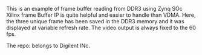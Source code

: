 This is an example of frame buffer reading from DDR3 using Zynq SOc
Xilinx frame Buffer IP is quite helpful and easier to handle than VDMA.
Here, the three unique frame has been saved in the DDR3 memory and 
it was displayed at variable refresh rate. The video output is always fixed to the 
60 fps.

The repo: belongs to Digilent INc.
